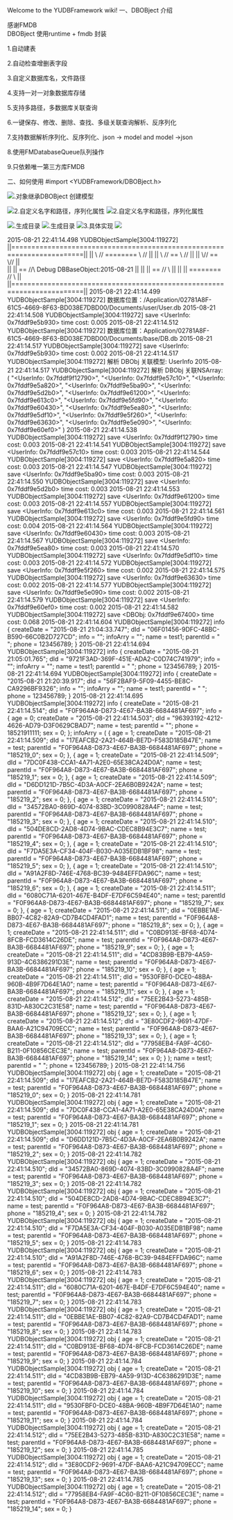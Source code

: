 Welcome to the YUDBFramework wiki!
一、DBOBject 介绍

感谢FMDB  
DBOBject 使用runtime + fmdb 封装


1.自动建表

2.自动检查增删表字段

3.自定义数据库名，文件路径

4.支持一对一对象数据库存储

5.支持多路径，多数据库关联查询

6.一键保存、修改、删除、查找、多级关联查询解析、反序列化

7.支持数据解析序列化、反序列化、json -> model  and  model ->json 

8.使用FMDatabaseQueue队列操作

9.只依赖唯一第三方库FMDB

二、如何使用
#import <YUDBFramework/DBOBject.h>

![.对象继承DBOBject 创建模型](http://static.oschina.net/uploads/space/2015/0821/223509_f4Vw_868062.png)

![2.自定义名字和路径，序列化属性](http://static.oschina.net/uploads/space/2015/0821/223746_K5lO_868062.png)
![2.自定义名字和路径，序列化属性](http://static.oschina.net/uploads/space/2015/0821/223747_rRnF_868062.png)

![.生成目录](http://static.oschina.net/uploads/space/2015/0821/224011_3fPy_868062.png)
![.生成目录](http://static.oschina.net/uploads/space/2015/0821/224013_1aEx_868062.png)
![3.具体实现](http://static.oschina.net/uploads/space/2015/0821/223849_UUZe_868062.png)
![](http://static.oschina.net/uploads/space/2015/0821/224744_ldNG_868062.png)


2015-08-21 22:41:14.498 YUDBObjectSample[3004:119272] 
 ||========================================================================||
 ||        \\    //    ========      \\    //                              ||
 ||         \\  //          ==        \\  //                               ||
 ||          \\//         ==           \\//                                ||   
 ||           ||         ==            //\\  Debug DBBaseObject:2015-08-21 ||
 ||           ||        ==            //  \\                               ||
 ||           ||       ========      //    \\                              ||
 ||========================================================================||
2015-08-21 22:41:14.499 YUDBObjectSample[3004:119272] 数据库位置：/Application/02781A8F-61C5-4669-8F63-BD038E7DBD00/Documents/user/User.db
2015-08-21 22:41:14.508 YUDBObjectSample[3004:119272] save <UserInfo: 0x7fddf9e5b930> time cost: 0.005
2015-08-21 22:41:14.512 YUDBObjectSample[3004:119272] 数据库位置：Application/02781A8F-61C5-4669-8F63-BD038E7DBD00/Documents/base/DB.db
2015-08-21 22:41:14.517 YUDBObjectSample[3004:119272] save <UserInfo: 0x7fddf9e5b930> time cost: 0.002
2015-08-21 22:41:14.517 YUDBObjectSample[3004:119272] 解析 DBObj 关联模型: UserInfo
2015-08-21 22:41:14.517 YUDBObjectSample[3004:119272] 解析 DBObj 关联NSArray: (
    "<UserInfo: 0x7fddf9f12790>",
    "<UserInfo: 0x7fddf9e57c10>",
    "<UserInfo: 0x7fddf9e5a820>",
    "<UserInfo: 0x7fddf9e5ba90>",
    "<UserInfo: 0x7fddf9e5d2b0>",
    "<UserInfo: 0x7fddf9e61200>",
    "<UserInfo: 0x7fddf9e613c0>",
    "<UserInfo: 0x7fddf9e5fd90>",
    "<UserInfo: 0x7fddf9e60430>",
    "<UserInfo: 0x7fddf9e5ea80>",
    "<UserInfo: 0x7fddf9e5df10>",
    "<UserInfo: 0x7fddf9e5f260>",
    "<UserInfo: 0x7fddf9e63630>",
    "<UserInfo: 0x7fddf9e5e090>",
    "<UserInfo: 0x7fddf9e60ef0>"
)
2015-08-21 22:41:14.538 YUDBObjectSample[3004:119272] save <UserInfo: 0x7fddf9f12790> time cost: 0.003
2015-08-21 22:41:14.541 YUDBObjectSample[3004:119272] save <UserInfo: 0x7fddf9e57c10> time cost: 0.003
2015-08-21 22:41:14.544 YUDBObjectSample[3004:119272] save <UserInfo: 0x7fddf9e5a820> time cost: 0.003
2015-08-21 22:41:14.547 YUDBObjectSample[3004:119272] save <UserInfo: 0x7fddf9e5ba90> time cost: 0.003
2015-08-21 22:41:14.550 YUDBObjectSample[3004:119272] save <UserInfo: 0x7fddf9e5d2b0> time cost: 0.003
2015-08-21 22:41:14.553 YUDBObjectSample[3004:119272] save <UserInfo: 0x7fddf9e61200> time cost: 0.003
2015-08-21 22:41:14.557 YUDBObjectSample[3004:119272] save <UserInfo: 0x7fddf9e613c0> time cost: 0.003
2015-08-21 22:41:14.561 YUDBObjectSample[3004:119272] save <UserInfo: 0x7fddf9e5fd90> time cost: 0.004
2015-08-21 22:41:14.564 YUDBObjectSample[3004:119272] save <UserInfo: 0x7fddf9e60430> time cost: 0.003
2015-08-21 22:41:14.567 YUDBObjectSample[3004:119272] save <UserInfo: 0x7fddf9e5ea80> time cost: 0.003
2015-08-21 22:41:14.570 YUDBObjectSample[3004:119272] save <UserInfo: 0x7fddf9e5df10> time cost: 0.003
2015-08-21 22:41:14.572 YUDBObjectSample[3004:119272] save <UserInfo: 0x7fddf9e5f260> time cost: 0.002
2015-08-21 22:41:14.575 YUDBObjectSample[3004:119272] save <UserInfo: 0x7fddf9e63630> time cost: 0.002
2015-08-21 22:41:14.577 YUDBObjectSample[3004:119272] save <UserInfo: 0x7fddf9e5e090> time cost: 0.002
2015-08-21 22:41:14.579 YUDBObjectSample[3004:119272] save <UserInfo: 0x7fddf9e60ef0> time cost: 0.002
2015-08-21 22:41:14.582 YUDBObjectSample[3004:119272] save <DBObj: 0x7fddf9e67400> time cost: 0.068
2015-08-21 22:41:14.604 YUDBObjectSample[3004:119272] info  {
    createDate = "2015-08-21 21:04:33.747";
    dId = "06F01456-9DFC-48BC-B590-66C0B2D727CD";
    info = "";
    infoArry = "";
    name = test1;
    parentId = " ";
    phone = 123456789;
}
2015-08-21 22:41:14.694 YUDBObjectSample[3004:119272] info  {
    createDate = "2015-08-21 21:05:01.765";
    dId = "9721F3AD-369F-451E-ADA2-C0D74C741979";
    info = "";
    infoArry = "";
    name = test1;
    parentId = " ";
    phone = 123456789;
}
2015-08-21 22:41:14.694 YUDBObjectSample[3004:119272] info  {
    createDate = "2015-08-21 21:20:39.917";
    dId = "56F2BAF9-5F09-4455-BE8C-CA9296BF9326";
    info = "";
    infoArry = "";
    name = test1;
    parentId = " ";
    phone = 123456789;
}
2015-08-21 22:41:14.695 YUDBObjectSample[3004:119272] info  {
    createDate = "2015-08-21 22:41:14.514";
    dId = "F0F964A8-D873-4E67-BA3B-6684481AF697";
    info =     {
        age = 0;
        createDate = "2015-08-21 22:41:14.503";
        dId = "96393192-4212-4626-AD79-D3F0629CBAD7";
        name = test;
        parentId = "";
        phone = 18521911111;
        sex = 0;
    };
    infoArry =     (
                {
            age = 1;
            createDate = "2015-08-21 22:41:14.509";
            dId = "17EAFCB2-2A21-464B-BE7D-F583D185B47E";
            name = test;
            parentId = "F0F964A8-D873-4E67-BA3B-6684481AF697";
            phone = "185219_0";
            sex = 0;
        },
                {
            age = 1;
            createDate = "2015-08-21 22:41:14.509";
            dId = "7DC0F438-CCA1-4A71-A2E0-65E38CA24D0A";
            name = test;
            parentId = "F0F964A8-D873-4E67-BA3B-6684481AF697";
            phone = "185219_1";
            sex = 0;
        },
                {
            age = 1;
            createDate = "2015-08-21 22:41:14.509";
            dId = "D6DD121D-7B5C-4D3A-A0CF-2EA6B0B9242A";
            name = test;
            parentId = "F0F964A8-D873-4E67-BA3B-6684481AF697";
            phone = "185219_2";
            sex = 0;
        },
                {
            age = 1;
            createDate = "2015-08-21 22:41:14.510";
            dId = "34572BA0-869D-4074-83BD-3C0990828A4F";
            name = test;
            parentId = "F0F964A8-D873-4E67-BA3B-6684481AF697";
            phone = "185219_3";
            sex = 0;
        },
                {
            age = 1;
            createDate = "2015-08-21 22:41:14.510";
            dId = "504DE8CD-2AD8-4D74-9BAC-CDEC8B94E3C7";
            name = test;
            parentId = "F0F964A8-D873-4E67-BA3B-6684481AF697";
            phone = "185219_4";
            sex = 0;
        },
                {
            age = 1;
            createDate = "2015-08-21 22:41:14.510";
            dId = "F7DA5E3A-CF34-404F-B030-A035EDB1BF98";
            name = test;
            parentId = "F0F964A8-D873-4E67-BA3B-6684481AF697";
            phone = "185219_5";
            sex = 0;
        },
                {
            age = 1;
            createDate = "2015-08-21 22:41:14.510";
            dId = "A91A2F8D-746E-4768-BC39-9484EFFDA96C";
            name = test;
            parentId = "F0F964A8-D873-4E67-BA3B-6684481AF697";
            phone = "185219_6";
            sex = 0;
        },
                {
            age = 1;
            createDate = "2015-08-21 22:41:14.511";
            dId = "6080C71A-6201-467E-B4DF-E7DF6C594E40";
            name = test;
            parentId = "F0F964A8-D873-4E67-BA3B-6684481AF697";
            phone = "185219_7";
            sex = 0;
        },
                {
            age = 1;
            createDate = "2015-08-21 22:41:14.511";
            dId = "0EBBE1AE-BB07-4C82-82A9-CD7B4CD4FAD1";
            name = test;
            parentId = "F0F964A8-D873-4E67-BA3B-6684481AF697";
            phone = "185219_8";
            sex = 0;
        },
                {
            age = 1;
            createDate = "2015-08-21 22:41:14.511";
            dId = "C0BD913E-BF68-4D74-8FCB-FCD3614C26DE";
            name = test;
            parentId = "F0F964A8-D873-4E67-BA3B-6684481AF697";
            phone = "185219_9";
            sex = 0;
        },
                {
            age = 1;
            createDate = "2015-08-21 22:41:14.511";
            dId = "4CD83B9B-EB79-4A59-913D-4C6386291D3E";
            name = test;
            parentId = "F0F964A8-D873-4E67-BA3B-6684481AF697";
            phone = "185219_10";
            sex = 0;
        },
                {
            age = 1;
            createDate = "2015-08-21 22:41:14.511";
            dId = "9530FBF0-DCE0-48BA-960B-4B9F7D64E1A0";
            name = test;
            parentId = "F0F964A8-D873-4E67-BA3B-6684481AF697";
            phone = "185219_11";
            sex = 0;
        },
                {
            age = 1;
            createDate = "2015-08-21 22:41:14.512";
            dId = "75EE2B43-5273-485B-831D-A830C2C31E58";
            name = test;
            parentId = "F0F964A8-D873-4E67-BA3B-6684481AF697";
            phone = "185219_12";
            sex = 0;
        },
                {
            age = 1;
            createDate = "2015-08-21 22:41:14.512";
            dId = "3E80CDF2-9691-47DF-BAA6-A21C94709ECC";
            name = test;
            parentId = "F0F964A8-D873-4E67-BA3B-6684481AF697";
            phone = "185219_13";
            sex = 0;
        },
                {
            age = 1;
            createDate = "2015-08-21 22:41:14.512";
            dId = "77958EB4-FA9F-4C60-B211-0F10856CEC3E";
            name = test;
            parentId = "F0F964A8-D873-4E67-BA3B-6684481AF697";
            phone = "185219_14";
            sex = 0;
        }
    );
    name = test1;
    parentId = " ";
    phone = 123456789;
}
2015-08-21 22:41:14.756 YUDBObjectSample[3004:119272] obj  {
    age = 1;
    createDate = "2015-08-21 22:41:14.509";
    dId = "17EAFCB2-2A21-464B-BE7D-F583D185B47E";
    name = test;
    parentId = "F0F964A8-D873-4E67-BA3B-6684481AF697";
    phone = "185219_0";
    sex = 0;
}
2015-08-21 22:41:14.781 YUDBObjectSample[3004:119272] obj  {
    age = 1;
    createDate = "2015-08-21 22:41:14.509";
    dId = "7DC0F438-CCA1-4A71-A2E0-65E38CA24D0A";
    name = test;
    parentId = "F0F964A8-D873-4E67-BA3B-6684481AF697";
    phone = "185219_1";
    sex = 0;
}
2015-08-21 22:41:14.781 YUDBObjectSample[3004:119272] obj  {
    age = 1;
    createDate = "2015-08-21 22:41:14.509";
    dId = "D6DD121D-7B5C-4D3A-A0CF-2EA6B0B9242A";
    name = test;
    parentId = "F0F964A8-D873-4E67-BA3B-6684481AF697";
    phone = "185219_2";
    sex = 0;
}
2015-08-21 22:41:14.782 YUDBObjectSample[3004:119272] obj  {
    age = 1;
    createDate = "2015-08-21 22:41:14.510";
    dId = "34572BA0-869D-4074-83BD-3C0990828A4F";
    name = test;
    parentId = "F0F964A8-D873-4E67-BA3B-6684481AF697";
    phone = "185219_3";
    sex = 0;
}
2015-08-21 22:41:14.782 YUDBObjectSample[3004:119272] obj  {
    age = 1;
    createDate = "2015-08-21 22:41:14.510";
    dId = "504DE8CD-2AD8-4D74-9BAC-CDEC8B94E3C7";
    name = test;
    parentId = "F0F964A8-D873-4E67-BA3B-6684481AF697";
    phone = "185219_4";
    sex = 0;
}
2015-08-21 22:41:14.782 YUDBObjectSample[3004:119272] obj  {
    age = 1;
    createDate = "2015-08-21 22:41:14.510";
    dId = "F7DA5E3A-CF34-404F-B030-A035EDB1BF98";
    name = test;
    parentId = "F0F964A8-D873-4E67-BA3B-6684481AF697";
    phone = "185219_5";
    sex = 0;
}
2015-08-21 22:41:14.783 YUDBObjectSample[3004:119272] obj  {
    age = 1;
    createDate = "2015-08-21 22:41:14.510";
    dId = "A91A2F8D-746E-4768-BC39-9484EFFDA96C";
    name = test;
    parentId = "F0F964A8-D873-4E67-BA3B-6684481AF697";
    phone = "185219_6";
    sex = 0;
}
2015-08-21 22:41:14.783 YUDBObjectSample[3004:119272] obj  {
    age = 1;
    createDate = "2015-08-21 22:41:14.511";
    dId = "6080C71A-6201-467E-B4DF-E7DF6C594E40";
    name = test;
    parentId = "F0F964A8-D873-4E67-BA3B-6684481AF697";
    phone = "185219_7";
    sex = 0;
}
2015-08-21 22:41:14.783 YUDBObjectSample[3004:119272] obj  {
    age = 1;
    createDate = "2015-08-21 22:41:14.511";
    dId = "0EBBE1AE-BB07-4C82-82A9-CD7B4CD4FAD1";
    name = test;
    parentId = "F0F964A8-D873-4E67-BA3B-6684481AF697";
    phone = "185219_8";
    sex = 0;
}
2015-08-21 22:41:14.783 YUDBObjectSample[3004:119272] obj  {
    age = 1;
    createDate = "2015-08-21 22:41:14.511";
    dId = "C0BD913E-BF68-4D74-8FCB-FCD3614C26DE";
    name = test;
    parentId = "F0F964A8-D873-4E67-BA3B-6684481AF697";
    phone = "185219_9";
    sex = 0;
}
2015-08-21 22:41:14.784 YUDBObjectSample[3004:119272] obj  {
    age = 1;
    createDate = "2015-08-21 22:41:14.511";
    dId = "4CD83B9B-EB79-4A59-913D-4C6386291D3E";
    name = test;
    parentId = "F0F964A8-D873-4E67-BA3B-6684481AF697";
    phone = "185219_10";
    sex = 0;
}
2015-08-21 22:41:14.784 YUDBObjectSample[3004:119272] obj  {
    age = 1;
    createDate = "2015-08-21 22:41:14.511";
    dId = "9530FBF0-DCE0-48BA-960B-4B9F7D64E1A0";
    name = test;
    parentId = "F0F964A8-D873-4E67-BA3B-6684481AF697";
    phone = "185219_11";
    sex = 0;
}
2015-08-21 22:41:14.784 YUDBObjectSample[3004:119272] obj  {
    age = 1;
    createDate = "2015-08-21 22:41:14.512";
    dId = "75EE2B43-5273-485B-831D-A830C2C31E58";
    name = test;
    parentId = "F0F964A8-D873-4E67-BA3B-6684481AF697";
    phone = "185219_12";
    sex = 0;
}
2015-08-21 22:41:14.785 YUDBObjectSample[3004:119272] obj  {
    age = 1;
    createDate = "2015-08-21 22:41:14.512";
    dId = "3E80CDF2-9691-47DF-BAA6-A21C94709ECC";
    name = test;
    parentId = "F0F964A8-D873-4E67-BA3B-6684481AF697";
    phone = "185219_13";
    sex = 0;
}
2015-08-21 22:41:14.785 YUDBObjectSample[3004:119272] obj  {
    age = 1;
    createDate = "2015-08-21 22:41:14.512";
    dId = "77958EB4-FA9F-4C60-B211-0F10856CEC3E";
    name = test;
    parentId = "F0F964A8-D873-4E67-BA3B-6684481AF697";
    phone = "185219_14";
    sex = 0;
}
